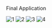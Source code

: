 Final Application

![1](https://user-images.githubusercontent.com/93527566/170937555-3b127147-fe8a-443b-aa2f-d68dad63c86f.png)
![2](https://user-images.githubusercontent.com/93527566/170937570-a165979d-7737-49bf-85ed-b17751f015d6.png)
![3](https://user-images.githubusercontent.com/93527566/170937580-895d6d2f-6e14-448a-be1b-fb76b070b5c1.png)
![4](https://user-images.githubusercontent.com/93527566/170937587-da9b2aff-bfea-4e33-803e-e5fd21d5900e.png)
